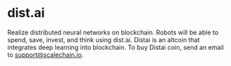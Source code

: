 # dist.ai

Realize distributed neural networks on blockchain. Robots will be able to spend, save, invest, and think using dist.ai.
Distai is an altcoin that integrates deep learning into blockchain. To buy Distai coin, send an email to support@scalechain.io.
